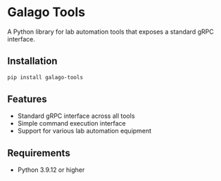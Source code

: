 # Galago Tools

A Python library for lab automation tools that exposes a standard gRPC interface.

## Installation

```bash
pip install galago-tools
```

## Features

- Standard gRPC interface across all tools
- Simple command execution interface
- Support for various lab automation equipment

## Requirements

- Python 3.9.12 or higher 